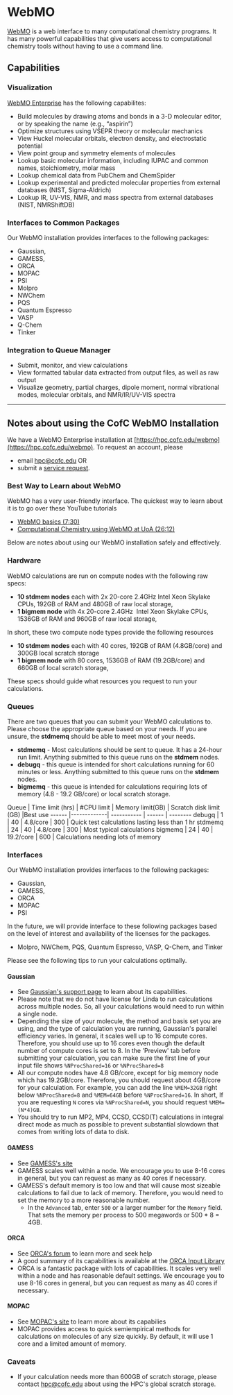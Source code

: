 # WebMO

[WebMO](https://www.webmo.net) is a web interface to many computational chemistry programs. It has many powerful capabilities
that give users access to computational chemistry tools without having to use a command line.

## Capabilities
### Visualization
[WebMO Enterprise](https://www.webmo.net/enterprise/index.html) has the following
capabilites:
- Build molecules by drawing atoms and bonds in a 3-D molecular editor, or by speaking the name (e.g., “aspirin”)
- Optimize structures using VSEPR theory or molecular mechanics
- View Huckel molecular orbitals, electron density, and electrostatic potential
- View point group and symmetry elements of molecules
- Lookup basic molecular information, including IUPAC and common names, stoichiometry, molar mass
- Lookup chemical data from PubChem and ChemSpider
- Lookup experimental and predicted molecular properties from external databases (NIST, Sigma-Aldrich)
- Lookup IR, UV-VIS, NMR, and mass spectra from external databases (NIST, NMRShiftDB)

### Interfaces to Common Packages
Our WebMO installation provides interfaces to the following packages:
- Gaussian,
- GAMESS,
- ORCA
- MOPAC
- PSI
- Molpro
- NWChem
- PQS
- Quantum Espresso
- VASP
- Q-Chem
- Tinker

### Integration to Queue Manager
- Submit, monitor, and view calculations
- View formatted tabular data extracted from output files, as well as raw output
- Visualize geometry, partial charges, dipole moment, normal vibrational modes, molecular orbitals, and NMR/IR/UV-VIS spectra

---
## Notes about using the CofC WebMO Installation

We have a WebMO Enterprise installation at [https://hpc.cofc.edu/webmo](https://hpc.cofc.edu/webmo).
To request an account, please
- email [hpc@cofc.edu](mailto:hpc@cofc.edu) OR
- submit a [service request](https://cofc.teamdynamix.com/TDClient/Requests/ServiceDet?ID=35085).

### Best Way to Learn about WebMO

WebMO has a very user-friendly interface. The quickest way to learn about it is to go over these YouTube tutorials

- [WebMO basics (7:30)](https://www.youtube.com/watch?v=X_JbEtytasE)
- [Computational Chemistry using WebMO at UoA (26:12)](https://www.youtube.com/watch?v=iZqYmd10mgg)

Below are notes about using our WebMO installation safely and effectively.

### Hardware
WebMO calculations are run on compute nodes with the following raw specs:
- **10 stdmem nodes** each with 2x 20-core 2.4GHz Intel Xeon Skylake CPUs, 192GB of RAM and 480GB of raw local storage,
- **1 bigmem node** with 4x 20-core 2.4GHz  Intel Xeon Skylake CPUs, 1536GB of RAM and 960GB of raw local storage,

In short, these two compute node types provide the following resources
- **10 stdmem nodes** each with 40 cores, 192GB of RAM (4.8GB/core) and 300GB local scratch storage
- **1 bigmem node** with 80 cores, 1536GB of RAM (19.2GB/core) and 660GB of local scratch storage,

These specs should guide what resources you request to run your calculations.

### Queues
There are two queues that you can submit your WebMO calculations to. Please choose the appropriate queue based on your needs. If you are unsure, the **stdmemq** should be able to meet most of your needs.
- **stdmemq** - Most calculations should be sent to queue. It has a 24-hour run limit. Anything submitted to this queue runs on the **stdmem** nodes.
- **debugq** - this queue is intended for short calculations running for 60 minutes or less. Anything submitted to this queue runs on the **stdmem** nodes.
- **bigmemq** - this queue is intended for calculations requiring lots of memory (4.8 - 19.2 GB/core) or local scratch storage.

Queue  | Time limit (hrs) | #CPU limit | Memory limit(GB) | Scratch disk limit (GB) |Best use
------ |-------------| ----------- | ------ | --------
debugq | 1 | 40 | 4.8/core | 300 | Quick test calculations lasting less than 1 hr
stdmemq | 24 | 40 | 4.8/core | 300 | Most typical calculations
bigmemq | 24 | 40 | 19.2/core | 600 | Calculations needing lots of memory

### Interfaces
Our WebMO installation provides interfaces to the following packages:
- Gaussian,
- GAMESS,
- ORCA
- MOPAC
- PSI

In the future, we will provide interface to these following packages based on the level of interest
and availability of the licenses for the packages.
- Molpro, NWChem, PQS, Quantum Espresso, VASP, Q-Chem, and Tinker

Please see the following tips to run your calculations optimally.

#### Gaussian
- See [Gaussian's support page](http://gaussian.com/techsupport) to learn about its capabilities.
- Please note that we do not have license for Linda to run calculations across multiple nodes. So, all your calculations would need to run within a single node.
- Depending the size of your molecule, the method and basis set you are using, and the type of calculation you are running, Gaussian's parallel efficiency varies. In general, it scales well up to 16 compute cores. Therefore, you should use up to 16 cores even though the default number of compute cores is set to 8. In the 'Preview' tab before submitting your calculation, you can make sure the first line of your input file shows `%NProcShared=16` or `%NProcShared=8`
- All our compute nodes have 4.8 GB/core, except for big memory node which has 19.2GB/core. Therefore, you should request about 4GB/core for your calculation. For example, you can add the line `%MEM=32GB` right below `%NProcShared=8` and `%MEM=64GB` before `%NProcShared=16`. In short, If you are requesting `N` cores via `%NProcShared=N`, you should request `%MEM=(N*4)GB`.
- You should try to run MP2, MP4, CCSD, CCSD(T) calculations in integral direct mode as much as possible to prevent substantial slowdown that comes from writing lots of data to disk.

#### GAMESS
- See [GAMESS's site](https://www.msg.chem.iastate.edu/gamess/)
- GAMESS scales well within a node. We encourage you to use 8-16 cores in general, but you can request as many as 40 cores if necessary.
- GAMESS's default memory is too low and that will cause most sizeable calculations to fail due to lack of memory. Therefore, you would need to set the memory to a more reasonable number.
  - In the `Advanced` tab, enter `500` or a larger number for the `Memory` field. That sets the memory per process to 500 megawords or 500 * 8 = 4GB.

#### ORCA
- See [ORCA's forum](https://orcaforum.kofo.mpg.de) to learn more and seek help
- A good summary of its capabilities is available at the [ORCA Input Library](https://sites.google.com/site/orcainputlibrary/home)
- ORCA is a fantastic package with lots of capabilities. It scales very well within a node and has reasonable default settings. We encourage you to use 8-16 cores in general, but you can request as many as 40 cores if necessary.

#### MOPAC
- See [MOPAC's site](http://openmopac.net) to learn more about its capabilies
- MOPAC provides access to quick semiempirical methods for calculations on molecules of any size quickly. By default, it will use 1 core and a limited amount of memory.

### Caveats
- If your calculation needs more than 600GB of scratch storage, please contact [hpc@cofc.edu](mailto:hpc@cofc.edu) about using the HPC's global scratch storage.
